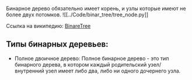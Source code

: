 Бинарное дерево обязательно имеет корень, и узлы которые имеют не более двух потомков.
![[../Code/binar_tree/tree_node.py]]

Ссылка на википедию:
[BinareTree](https://ru.m.wikipedia.org/wiki/%D0%A4%D0%B0%D0%B9%D0%BB:BinaryTreeSample.png)

## Типы бинарных деревьев:
- Полное двоичное дерево:
	Полное бинарное дерево - это тип бинарного дерева, в котором каждый родительский узел/внутренний узел имеет либо два, либо ни одного дочернего узла.